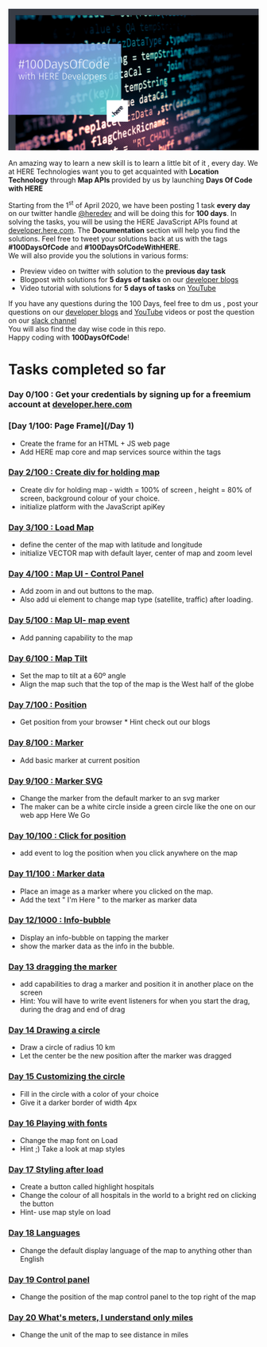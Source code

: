 ![100DaysOfCode](img/100daysofcode.jpg) 



<p> An amazing way to learn a new skill is to learn a little bit of it , every day. We at HERE Technologies want you to get acquainted with <strong>Location Technology</strong> through <strong>Map APIs </strong> provided by us by launching <strong>Days Of Code with HERE</strong></p>
<!--more-->
<p>
    Starting from the 1<sup>st</sup> of April 2020, we have been posting 1 task <strong>every day</strong> on our twitter handle <a href="https://twitter.com/heredev/">@heredev</a> and will be doing this for <strong>100 days</strong>. In solving the tasks, you will be using the HERE JavaScript APIs found at <a href="www.developer.here.com/documentation">developer.here.com</a>. The <strong>Documentation</strong> section will help you find the solutions. 
    Feel free to tweet your solutions back at us with the tags <strong>#100DaysOfCode</strong> and <strong>#100DaysOfCodeWithHERE</strong>.<br>
    We will also provide you the solutions in various forms:
</p>
<ul>
    <li> Preview video on twitter with solution to the <strong>previous day task</strong></li>
    <li> Blogpost with solutions for <strong> 5 days of tasks</strong> on our <a href="https://developer.here.com/blog/topic/100daysofcode">developer blogs</a> </li>
    <li> Video tutorial with solutions for <strong> 5 days of tasks</strong> on <a href="https://www.youtube.com/user/heremaps/playlists"> YouTube</a></li>
</ul>
<p>If you have any questions during the 100 Days, feel free to dm us , post your questions on our <a href="www.developer.here.com/blog">developer blogs</a> and <a href="https://www.youtube.com/watch?v=dvSHOLI4QQc&list=PLTlZUhyLwZTcV_b8Z8Va8JYsH2CQnOwFS"> YouTube</a> videos or post the question on our <a href="https://t.her.is/slack">slack channel</a><br>
You will also find the day wise code in this repo.<br>
Happy coding with <strong>100DaysOfCode</strong>!</p>

# Tasks completed so far
### Day 0/100 : Get your credentials by signing up for a freemium account at [developer.here.com](https://developer.here.com/)

### [Day 1/100:  Page Frame](/Day 1)
- Create the frame for an HTML + JS web page
- Add HERE map core and map services source within the <head></head> tags 
### [Day 2/100 : Create div for holding map](/Day2)
- Create div for holding map - width = 100% of screen , height = 80% of screen, background colour of your choice.
- initialize platform with the JavaScript apiKey
### [Day 3/100 : Load Map](/day3.html) 
- define the center of the map with latitude and longitude
- initialize VECTOR map with default layer, center of map and zoom level 
### [Day 4/100 : Map UI - Control Panel](/day4.html)
- Add zoom in and out buttons to the map.
- Also add ui element to change map type (satellite, traffic) after loading.
### [Day 5/100 : Map UI- map event](/day5.html)
- Add panning capability to the map
### [Day 6/100 : Map Tilt](/day6.html) 
- Set the map to tilt at a 60º angle
- Align the map such that the top of the map is the West half of the globe
### [Day 7/100 : Position](/day7.html)
- Get position from your browser  * Hint check out our blogs
### [Day 8/100 : Marker](/day8.html) 
- Add basic marker at current position
### [Day 9/100 :  Marker SVG](/day9.html)
- Change the marker from the default marker to an svg marker
- The maker can be a white circle inside a green circle like the one on our web app Here We Go 
### [Day 10/100 : Click for position](/day10.html)
- add event to log the position when you click anywhere on the map
### [Day 11/100 : Marker data](/day11.html)
- Place an image as a marker where you clicked on the map. 
- Add the text " I'm Here " to the marker as marker data 
### [Day 12/1000 :  Info-bubble](/day12.html) 
- Display an info-bubble on tapping the marker
- show the marker data as the info in the bubble.
### [Day 13 dragging the marker](/day13.html)
- add capabilities to drag a marker and position it in another place on the screen
- Hint: You will have to write event listeners for when you start the drag, during the drag and end of drag
### [Day 14 Drawing a circle](/day14.html)
- Draw a circle of radius 10 km
- Let the center be the new position after the marker was dragged
### [Day 15 Customizing the circle](/day15.html)
- Fill in the circle with a color of your choice
- Give it a darker border of width 4px
### [Day 16 Playing with fonts](/day16.html)
- Change the map font on Load
- Hint ;) Take a look at map styles
### [Day 17 Styling after load](/day17.html)
- Create a button called highlight hospitals
- Change the colour of all hospitals in the world to a bright red on clicking the button
- Hint- use map style on load
### [Day 18 Languages](/day18.html)
- Change the default display language of the map to anything other than English 
### [Day 19 Control panel](/day19.html)
- Change the position of the map control panel to the top right of the map
### [Day 20 What's meters, I understand only miles](/day20.html)
- Change the unit of the map to see distance in miles

 
